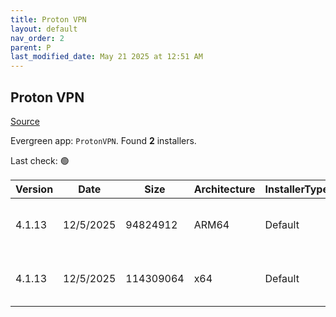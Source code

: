 ```yaml
---
title: Proton VPN
layout: default
nav_order: 2
parent: P
last_modified_date: May 21 2025 at 12:51 AM
---
```


## Proton VPN

[Source](https://protonvpn.com/)

Evergreen app: `ProtonVPN`. Found **2** installers.

Last check: 🟢

| Version | Date      | Size      | Architecture | InstallerType | Type | URI                                                                                                                                                                                    |
| ------- | --------- | --------- | ------------ | ------------- | ---- | -------------------------------------------------------------------------------------------------------------------------------------------------------------------------------------- |
| 4.1.13  | 12/5/2025 | 94824912  | ARM64        | Default       | exe  | [https://github.com/ProtonVPN/win-app/releases/download/4.1.13/ProtonVPN_v4.1.13_arm64.exe](https://github.com/ProtonVPN/win-app/releases/download/4.1.13/ProtonVPN_v4.1.13_arm64.exe) |
| 4.1.13  | 12/5/2025 | 114309064 | x64          | Default       | exe  | [https://github.com/ProtonVPN/win-app/releases/download/4.1.13/ProtonVPN_v4.1.13_x64.exe](https://github.com/ProtonVPN/win-app/releases/download/4.1.13/ProtonVPN_v4.1.13_x64.exe)     |
